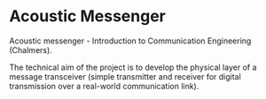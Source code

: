 # Acoustic Messenger
Acoustic messenger - Introduction to Communication Engineering (Chalmers).

The technical aim of the project is to develop the physical layer of a
message transceiver (simple transmitter and receiver for digital transmission
over a real-world communication link).